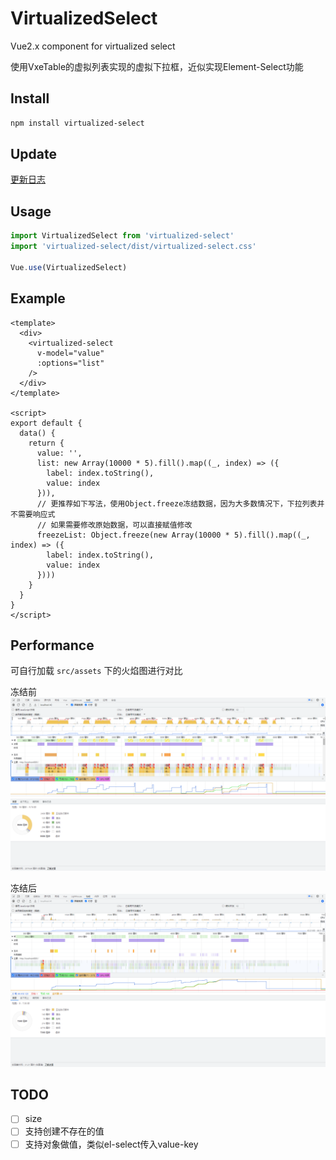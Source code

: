 # VirtualizedSelect

Vue2.x component for virtualized select

使用VxeTable的虚拟列表实现的虚拟下拉框，近似实现Element-Select功能

## Install
```bash
npm install virtualized-select
```

## Update
[更新日志](./CHANGELOG.md)

## Usage
```js
import VirtualizedSelect from 'virtualized-select'
import 'virtualized-select/dist/virtualized-select.css'

Vue.use(VirtualizedSelect)
```

## Example
```vue
<template>
  <div>
    <virtualized-select
      v-model="value"
      :options="list"
    />
  </div>
</template>

<script>
export default {
  data() {
    return {
      value: '',
      list: new Array(10000 * 5).fill().map((_, index) => ({
        label: index.toString(),
        value: index
      })),
      // 更推荐如下写法，使用Object.freeze冻结数据，因为大多数情况下，下拉列表并不需要响应式
      // 如果需要修改原始数据，可以直接赋值修改
      freezeList: Object.freeze(new Array(10000 * 5).fill().map((_, index) => ({
        label: index.toString(),
        value: index
      })))
    }
  }
}
</script>
```

## Performance
可自行加载 `src/assets` 下的火焰图进行对比

冻结前
![冻结前](./src/assets/before.png)

冻结后
![冻结后](./src/assets/after.png)

## TODO
- [ ] size
- [ ] 支持创建不存在的值
- [ ] 支持对象做值，类似el-select传入value-key

